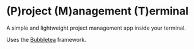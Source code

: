 # (P)roject (M)anagement (T)erminal

A simple and lightweight project management app inside your terminal.

Uses the [Bubbletea](https://github.com/charmbracelet/bubbletea) framework.
